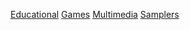 [Educational](Educational/index.html)
[Games](Games/index.html)
[Multimedia](Multimedia/index.html)
[Samplers](Samplers/index.html)
